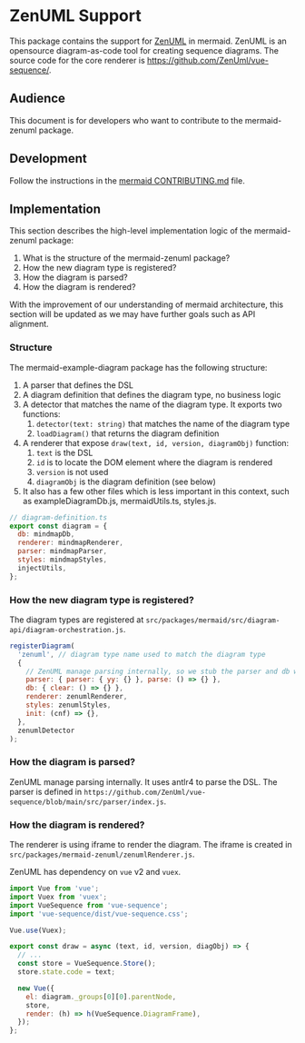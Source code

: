 # ZenUML Support

This package contains the support for [ZenUML](https://zenuml.com) in mermaid.
ZenUML is an opensource diagram-as-code tool for creating sequence diagrams.
The source code for the core renderer is https://github.com/ZenUml/vue-sequence/.

## Audience

This document is for developers who want to contribute to the mermaid-zenuml package.

## Development

Follow the instructions in the [mermaid CONTRIBUTING.md](../../CONTRIBUTING.md) file.

## Implementation

This section describes the high-level implementation logic of the mermaid-zenuml package:

1. What is the structure of the mermaid-zenuml package?
2. How the new diagram type is registered?
3. How the diagram is parsed?
4. How the diagram is rendered?

With the improvement of our understanding of mermaid architecture, this section will
be updated as we may have further goals such as API alignment.

### Structure

The mermaid-example-diagram package has the following structure:

1. A parser that defines the DSL
2. A diagram definition that defines the diagram type, no business logic
3. A detector that matches the name of the diagram type. It exports two functions:
   1. `detector(text: string)` that matches the name of the diagram type
   2. `loadDiagram()` that returns the diagram definition
4. A renderer that expose `draw(text, id, version, diagramObj)` function:
   1. `text` is the DSL
   2. `id` is to locate the DOM element where the diagram is rendered
   3. `version` is not used
   4. `diagramObj` is the diagram definition (see below)
5. It also has a few other files which is less important in this context, such as
   exampleDiagramDb.js, mermaidUtils.ts, styles.js.

```javascript
// diagram-definition.ts
export const diagram = {
  db: mindmapDb,
  renderer: mindmapRenderer,
  parser: mindmapParser,
  styles: mindmapStyles,
  injectUtils,
};
```

### How the new diagram type is registered?

The diagram types are registered at `src/packages/mermaid/src/diagram-api/diagram-orchestration.js`.

```javascript
registerDiagram(
  'zenuml', // diagram type name used to match the diagram type
  {
    // ZenUML manage parsing internally, so we stub the parser and db with dummy objects
    parser: { parser: { yy: {} }, parse: () => {} },
    db: { clear: () => {} },
    renderer: zenumlRenderer,
    styles: zenumlStyles,
    init: (cnf) => {},
  },
  zenumlDetector
);
```

### How the diagram is parsed?

ZenUML manage parsing internally. It uses antlr4 to parse the DSL. The parser is
defined in `https://github.com/ZenUml/vue-sequence/blob/main/src/parser/index.js`.

### How the diagram is rendered?

The renderer is using iframe to render the diagram. The iframe is created in
`src/packages/mermaid-zenuml/zenumlRenderer.js`.

ZenUML has dependency on `vue` v2 and `vuex`.

```javascript
import Vue from 'vue';
import Vuex from 'vuex';
import VueSequence from 'vue-sequence';
import 'vue-sequence/dist/vue-sequence.css';

Vue.use(Vuex);

export const draw = async (text, id, version, diagObj) => {
  // ...
  const store = VueSequence.Store();
  store.state.code = text;

  new Vue({
    el: diagram._groups[0][0].parentNode,
    store,
    render: (h) => h(VueSequence.DiagramFrame),
  });
};
```
